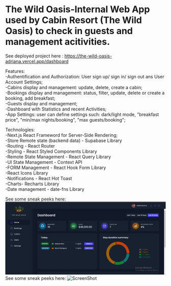 # The Wild Oasis-Internal Web App used by Cabin Resort (The Wild Oasis) to check in guests and management acitivities. </br>

See deployed project here : https://the-wild-oasis-adriana.vercel.app/dashboard

Features: </br>
-Authentification and Authorization: User sign up/ sign in/ sign out ans User Account Settings; </br>
-Cabins display and management: update, delete, create a cabin; </br>
-Bookings display and management: status, filter, update, delete or create a booking, add breakfast; </br>
-Guests display and management;</br>
-Dashboard with Statistics and recent Activities; </br>
-App Settings: user can define settings such: dark/light mode, "breakfast price", "min/max nights/booking", "max guests/booking";</br>

Technologies:</br>
-Next.js React Frameword for Server-Side Rendering;</br>
-Store Remote state (backend data) - Supabase Library</br>
-Routing - React Router</br>
-Styling - React Styled Components Library</br>
-Remote State Management - React Query Library</br>
-UI State Management - Context API</br>
-FORM Management - React Hook Form Library</br>
-React Icons Library</br>
-Notifications - React Hot Toast</br>
-Charts- Recharts Library</br>
-Date management - date-fns Library</br>

See some sneak peeks here: ![ScreenShot](https://github.com/adrianapopd/the-wild-oasis/blob/main/the%20wild%20oasis%20da%201.png)
See some sneak peeks here: ![ScreenShot]()





